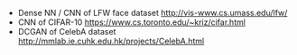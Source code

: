 * Dense NN / CNN of LFW face dataset http://vis-www.cs.umass.edu/lfw/
* CNN of CIFAR-10 https://www.cs.toronto.edu/~kriz/cifar.html
* DCGAN of CelebA dataset http://mmlab.ie.cuhk.edu.hk/projects/CelebA.html
